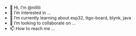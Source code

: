 - 👋 Hi, I’m @nillili
- 👀 I’m interested in ...
- 🌱 I’m currently learning about esp32, ttgo-board, blynk, java
- 💞️ I’m looking to collaborate on ...
- 📫 How to reach me ...

<!---
nillili/nillili is a ✨ special ✨ repository because its `README.md` (this file) appears on your GitHub profile.
You can click the Preview link to take a look at your changes.
--->
